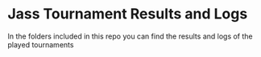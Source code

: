 # Jass Tournament Results and Logs

In the folders included in this repo you can find the results and logs of the played tournaments
